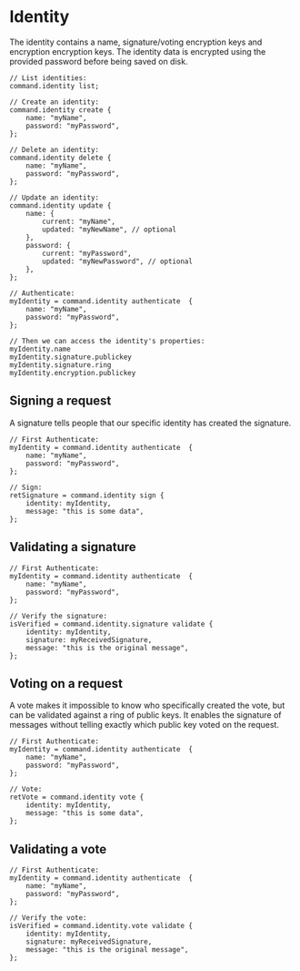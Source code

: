 # Identity
The identity contains a name, signature/voting encryption keys and encryption encryption keys.  The identity data is encrypted using the provided password before being saved on disk.

```
// List identities:
command.identity list;

// Create an identity:
command.identity create {
    name: "myName",
    password: "myPassword",
};

// Delete an identity:
command.identity delete {
    name: "myName",
    password: "myPassword",
};

// Update an identity:
command.identity update {
    name: {
        current: "myName",
        updated: "myNewName", // optional
    },
    password: {
        current: "myPassword",
        updated: "myNewPassword", // optional
    },
};

// Authenticate:
myIdentity = command.identity authenticate  {
    name: "myName",
    password: "myPassword",
};

// Then we can access the identity's properties:
myIdentity.name
myIdentity.signature.publickey
myIdentity.signature.ring
myIdentity.encryption.publickey
```

## Signing a request
A signature tells people that our specific identity has created the signature.
```
// First Authenticate:
myIdentity = command.identity authenticate  {
    name: "myName",
    password: "myPassword",
};

// Sign:
retSignature = command.identity sign {
    identity: myIdentity,
    message: "this is some data",
};
```

## Validating a signature
```
// First Authenticate:
myIdentity = command.identity authenticate  {
    name: "myName",
    password: "myPassword",
};

// Verify the signature:
isVerified = command.identity.signature validate {
    identity: myIdentity,
    signature: myReceivedSignature,
    message: "this is the original message",
};

```

## Voting on a request
A vote makes it impossible to know who specifically created the vote, but can be validated against a ring of public keys.  It enables the signature of messages without telling exactly which public key voted on the request.
```
// First Authenticate:
myIdentity = command.identity authenticate  {
    name: "myName",
    password: "myPassword",
};

// Vote:
retVote = command.identity vote {
    identity: myIdentity,
    message: "this is some data",
};
```

## Validating a vote
```
// First Authenticate:
myIdentity = command.identity authenticate  {
    name: "myName",
    password: "myPassword",
};

// Verify the vote:
isVerified = command.identity.vote validate {
    identity: myIdentity,
    signature: myReceivedSignature,
    message: "this is the original message",
};

```